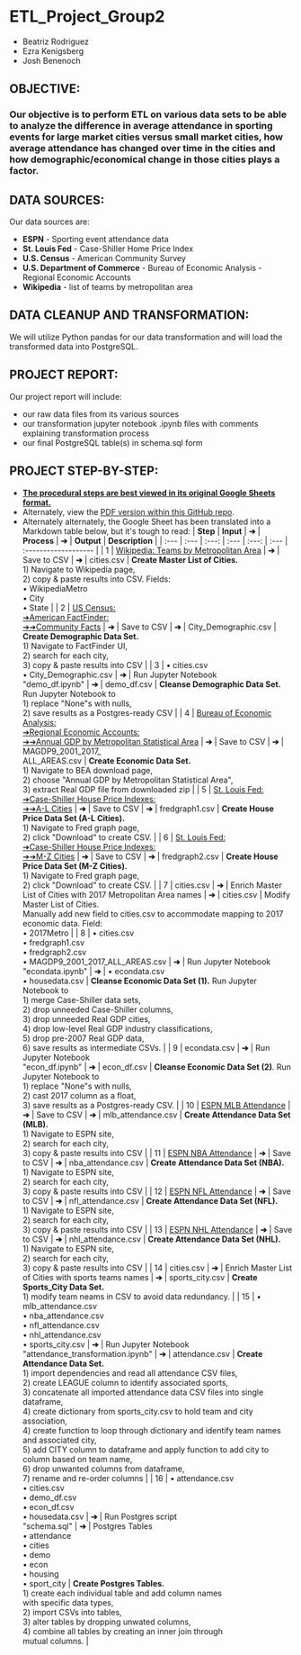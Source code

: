 # ETL_Project_Group2

* Beatriz Rodriguez
* Ezra Kenigsberg
* Josh Benenoch

## OBJECTIVE:
### Our objective is to perform ETL on various data sets to be able to analyze the difference in average attendance in sporting events for large market cities versus small market cities, how average attendance has changed over time in the cities and how demographic/economical change in those cities plays a factor.

## DATA SOURCES:

Our data sources are:
   - **ESPN** - Sporting event attendance data
   - **St. Louis Fed** - Case-Shiller Home Price Index
   - **U.S. Census** - American Community Survey
   - **U.S. Department of Commerce** - Bureau of Economic Analysis - Regional Economic Accounts
   - **Wikipedia** - list of teams by metropolitan area

## DATA CLEANUP AND TRANSFORMATION:

   We will utilize Python pandas for our data transformation and will load the transformed data into PostgreSQL.

## PROJECT REPORT:

Our project report will include:
   - our raw data files from its various sources
   - our transformation jupyter notebook .ipynb files with comments explaining transformation process
   - our final PostgreSQL table(s) in schema.sql form

## PROJECT STEP-BY-STEP:
* <a href="https://docs.google.com/spreadsheets/d/1o01a_iAf8WX7i2Q-2Ek58JelQoEaH1QxlbUXwEeRIA8/edit?usp=sharing" target="_blank"><strong>The procedural steps are best viewed in its original Google Sheets format.</strong></a>
* Alternately, view the <a href="https://github.com/joshbenenoch/ETL_Project_Group2/blob/master/ETL%20Team%202%20Steps.pdf" target="_blank">PDF version within this GitHub repo</a>.
* Alternately alternately, the Google Sheet has been translated into a Markdown table below, but it's tough to read:
|  **Step** | **Input** | **➔** | **Process** | **➔** | **Output** | **Description** |
| :--- | :--- | :---: | :--- | :---: | :--- | :------------------- |
|  1 | [Wikipedia: Teams by Metropolitan Area](https://en.wikipedia.org/wiki/List_of_American_and_Canadian_cities_by_number_of_major_professional_sports_franchises#Teams_by_metropolitan_area "Wikipedia: Teams by Metropolitan Area") | **➔** | Save to CSV | **➔** | cities.csv | **Create Master List of Cities.**<br/>1) Navigate to Wikipedia page,<br/>2) copy & paste results into CSV. Fields:<br/>    • WikipediaMetro<br/>    • City<br/>    • State |
|  2 | [US Census:<br/>➔American FactFinder:<br/>➔➔Community Facts](https://factfinder.census.gov/faces/nav/jsf/pages/community_facts.xhtml "US Census:<br/>➔American FactFinder:<br/>➔➔Community Facts") | **➔** | Save to CSV | **➔** | City_Demographic.csv | **Create Demographic Data Set.**<br/>1) Navigate to FactFinder UI,<br/>2) search for each city,<br/>3) copy & paste results into CSV |
|  3 | • cities.csv<br/>• City_Demographic.csv | **➔** | Run Jupyter Notebook<br/>"demo_df.ipynb" | **➔** | demo_df.csv | **Cleanse Demographic Data Set.** Run Jupyter Notebook to<br/>1) replace "None"s with nulls,<br/>2) save results as a Postgres-ready CSV |
|  4 | [Bureau of Economic Analysis:<br/>➔Regional Economic Accounts:<br/>➔➔Annual GDP by Metropolitan Statistical Area](https://apps.bea.gov/regional/downloadzip.cfm "Bureau of Economic Analysis:<br/>➔Regional Economic Accounts:<br/>➔➔Annual GDP by Metropolitan Statistical Area") | **➔** | Save to CSV | **➔** | MAGDP9_2001_2017_<br/>ALL_AREAS.csv | **Create Economic Data Set.**<br/>1) Navigate to BEA download page,<br/>2) choose "Annual GDP by Metropolitan Statistical Area",<br/>3) extract Real GDP file from downloaded zip |
|  5 | [St. Louis Fed:<br/>➔Case-Shiller House Price Indexes:<br/>➔➔A-L Cities](https://fred.stlouisfed.org/graph/?id=ATXRSA,BOXRSA,CRXRSA,CHXRSA,CEXRSA,DAXRSA,DNXRSA,DEXRSA,LVXRSA,LXXRSA "St. Louis Fed:<br/>➔Case-Shiller House Price Indexes:<br/>➔➔A-L Cities") | **➔** | Save to CSV | **➔** | fredgraph1.csv | **Create House Price Data Set (A-L Cities).**<br/>1) Navigate to Fred graph page,<br/>2) click "Download" to create CSV. |
|  6 | [St. Louis Fed:<br/>➔Case-Shiller House Price Indexes:<br/>➔➔M-Z Cities](https://fred.stlouisfed.org/graph/?id=MIXRSA,MNXRSA,NYXRSA,PHXRSA,POXRSA,SDXRSA,SFXRSA,SEXRSA,TPXRSA,WDXRSA "St. Louis Fed:<br/>➔Case-Shiller House Price Indexes:<br/>➔➔M-Z Cities") | **➔** | Save to CSV | **➔** | fredgraph2.csv | **Create House Price Data Set (M-Z Cities).**<br/>1) Navigate to Fred graph page,<br/>2) click "Download" to create CSV. |
|  7 | cities.csv | **➔** | Enrich Master List of Cities with 2017 Metropolitan Area names | **➔** | cities.csv | Modify Master List of Cities.<br/>Manually add new field to cities.csv to accommodate mapping to 2017 economic data. Field:<br/>    • 2017Metro |
|  8 | • cities.csv<br/>• fredgraph1.csv<br/>• fredgraph2.csv<br/>• MAGDP9_2001_2017_ALL_AREAS.csv | **➔** | Run Jupyter Notebook<br/>"econdata.ipynb" | **➔** | • econdata.csv<br/>• housedata.csv | **Cleanse Economic Data Set (1).** Run Jupyter Notebook to<br/>1) merge Case-Shiller data sets,<br/>2) drop unneeded Case-Shiller columns,<br/>3) drop unneeded Real GDP cities,<br/>4) drop low-level Real GDP industry classifications,<br/>5) drop pre-2007 Real GDP data,<br/>6) save results as intermediate CSVs. |
|  9 | econdata.csv | **➔** | Run Jupyter Notebook<br/>"econ_df.ipynb" | **➔** | econ_df.csv | **Cleanse Economic Data Set (2)**. Run Jupyter Notebook to<br/>1) replace "None"s with nulls,<br/>2) cast 2017 column as a float,<br/>3) save results as a Postgres-ready CSV. |
|  10 | [ESPN MLB Attendance](http://www.espn.com/mlb/attendance/_/year/2018 "ESPN MLB Attendance") | **➔** | Save to CSV | **➔** | mlb_attendance.csv | **Create Attendance Data Set (MLB).**<br/>1) Navigate to ESPN site,<br/>2) search for each city,<br/>3) copy & paste results into CSV |
|  11 | [ESPN NBA Attendance](http://www.espn.com/nba/attendance "ESPN NBA Attendance") | **➔** | Save to CSV | **➔** | nba_attendance.csv | **Create Attendance Data Set (NBA).**<br/>1) Navigate to ESPN site,<br/>2) search for each city,<br/>3) copy & paste results into CSV |
|  12 | [ESPN NFL Attendance](http://www.espn.com/nfl/attendance/_/year/2018 "ESPN NFL Attendance") | **➔** | Save to CSV | **➔** | nfl_attendance.csv | **Create Attendance Data Set (NFL).**<br/>1) Navigate to ESPN site,<br/>2) search for each city,<br/>3) copy & paste results into CSV |
|  13 | [ESPN NHL Attendance](http://www.espn.com/nhl/attendance "ESPN NHL Attendance") | **➔** | Save to CSV | **➔** | nhl_attendance.csv | **Create Attendance Data Set (NHL).**<br/>1) Navigate to ESPN site,<br/>2) search for each city,<br/>3) copy & paste results into CSV |
|  14 | cities.csv | **➔** | Enrich Master List of Cities with sports teams names | **➔** | sports_city.csv | **Create Sports_City Data Set.**<br/>1) modify team neams in CSV to avoid data redundancy. |
|  15 | • mlb_attendance.csv<br/>• nba_attendance.csv<br/>• nfl_attendance.csv<br/>• nhl_attendance.csv<br/>• sports_city.csv | **➔** | Run Jupyter Notebook<br/>"attendance_transformation.ipynb" | **➔** | attendance.csv | **Create Attendance Data Set.**<br/>1) import dependencies and read all attendance CSV files,<br/>2) create LEAGUE column to identify associated sports,<br/>3) concatenate all imported attendance data CSV files into single dataframe,<br/>4) create dictionary from sports_city.csv to hold team and city association,<br/>4) create function to loop through dictionary and identify team names and associated city,<br/>5) add CITY column to dataframe and apply function to add city to column based on team name,<br/>6) drop unwanted columns from dataframe,<br/>7) rename and re-order columns |
|  16 | • attendance.csv<br/>• cities.csv<br/>• demo_df.csv<br/>• econ_df.csv<br/>• housedata.csv | **➔** | Run Postgres script<br/>"schema.sql" | **➔** | Postgres Tables<br/>• attendance<br/>• cities<br/>• demo<br/>• econ<br/>• housing<br/>• sport_city | **Create Postgres Tables.**<br/>1) create each individual table and add column names<br/>with specific data types, <br/>2) import CSVs into tables, <br/>3) alter tables by dropping unwated columns, <br/>4) combine all tables by creating an inner join through <br/>mutual columns. |
